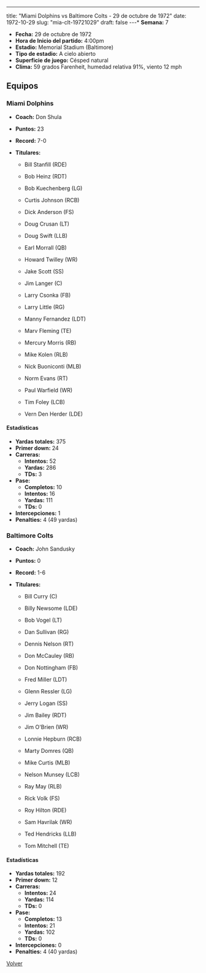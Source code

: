 ---
title: "Miami Dolphins vs Baltimore Colts - 29 de octubre de 1972"
date: 1972-10-29
slug: "mia-clt-19721029"
draft: false
---* **Semana:** 7
* **Fecha:** 29 de octubre de 1972
* **Hora de Inicio del partido:** 4:00pm
* **Estadio:** Memorial Stadium (Baltimore)
* **Tipo de estadio:** A cielo abierto
* **Superficie de juego:** Césped natural
* **Clima:** 59 grados Farenheit, humedad relativa 91%, viento 12 mph

## Equipos


### Miami Dolphins
* **Coach:** Don Shula
* **Puntos:** 23
* **Record:** 7-0
* **Titulares:** 

  * Bill Stanfill (RDE) 

  * Bob Heinz (RDT) 

  * Bob Kuechenberg (LG) 

  * Curtis Johnson (RCB) 

  * Dick Anderson (FS) 

  * Doug Crusan (LT) 

  * Doug Swift (LLB) 

  * Earl Morrall (QB) 

  * Howard Twilley (WR) 

  * Jake Scott (SS) 

  * Jim Langer (C) 

  * Larry Csonka (FB) 

  * Larry Little (RG) 

  * Manny Fernandez (LDT) 

  * Marv Fleming (TE) 

  * Mercury Morris (RB) 

  * Mike Kolen (RLB) 

  * Nick Buoniconti (MLB) 

  * Norm Evans (RT) 

  * Paul Warfield (WR) 

  * Tim Foley (LCB) 

  * Vern Den Herder (LDE) 

#### Estadísticas
* **Yardas totales:** 375
* **Primer down:** 24
* **Carreras:**
  * **Intentos:** 52
  * **Yardas:** 286
  * **TDs:** 3
* **Pase:**
  * **Completos:** 10
  * **Intentos:** 16
  * **Yardas:** 111
  * **TDs:** 0
* **Intercepciones:** 1
* **Penalties:** 4 (49 yardas)

### Baltimore Colts
* **Coach:** John Sandusky
* **Puntos:** 0
* **Record:** 1-6
* **Titulares:** 

  * Bill Curry (C) 

  * Billy Newsome (LDE) 

  * Bob Vogel (LT) 

  * Dan Sullivan (RG) 

  * Dennis Nelson (RT) 

  * Don McCauley (RB) 

  * Don Nottingham (FB) 

  * Fred Miller (LDT) 

  * Glenn Ressler (LG) 

  * Jerry Logan (SS) 

  * Jim Bailey (RDT) 

  * Jim O'Brien (WR) 

  * Lonnie Hepburn (RCB) 

  * Marty Domres (QB) 

  * Mike Curtis (MLB) 

  * Nelson Munsey (LCB) 

  * Ray May (RLB) 

  * Rick Volk (FS) 

  * Roy Hilton (RDE) 

  * Sam Havrilak (WR) 

  * Ted Hendricks (LLB) 

  * Tom Mitchell (TE) 

#### Estadísticas
* **Yardas totales:** 192
* **Primer down:** 12
* **Carreras:**
  * **Intentos:** 24
  * **Yardas:** 114
  * **TDs:** 0
* **Pase:**
  * **Completos:** 13
  * **Intentos:** 21
  * **Yardas:** 102
  * **TDs:** 0
* **Intercepciones:** 0
* **Penalties:** 4 (40 yardas)


[Volver](/historia/1972)
